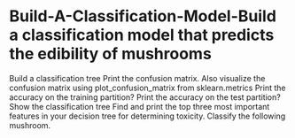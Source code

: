 # Build-A-Classification-Model-Build a classification model that predicts the edibility of mushrooms
Build a classification tree
Print the confusion matrix. Also visualize the confusion matrix using plot_confusion_matrix from sklearn.metrics 
Print the accuracy on the training partition?
Print the accuracy on the test partition? 
Show the classification tree
Find and print the top three most important features in your decision tree for determining toxicity.
Classify the following mushroom. 
